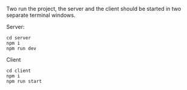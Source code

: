 Two run the project, the server and the client should be started in two separate terminal windows.

Server:
  ```
  cd server
  npm i
  npm run dev
  ```
  
Client
  ```
  cd client
  npm i
  npm run start
  ```
